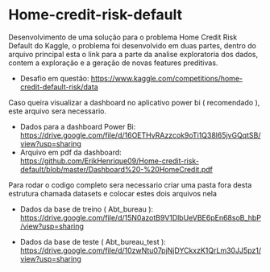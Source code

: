 # Home-credit-risk-default
Desenvolvimento de uma solução para o problema Home Credit Risk Default do Kaggle, o problema foi desenvolvido em duas partes, dentro do arquivo principal esta o link para a parte da analise exploratoria dos dados, contem a exploração e a geração de novas features preditivas.

- Desafio em questão: https://www.kaggle.com/competitions/home-credit-default-risk/data

Caso queira visualizar a dashboard no aplicativo power bi ( recomendado ), este arquivo sera necessario.

- Dados para a dashboard Power Bi: https://drive.google.com/file/d/16OETHvRAzzcok9oTi1Q38l65jvGQqtSB/view?usp=sharing
- Arquivo em pdf da dashboard: https://github.com/ErikHenrique09/Home-credit-risk-default/blob/master/Dashboard%20-%20HomeCredit.pdf

Para rodar o codigo completo sera necessario criar uma pasta fora desta estrutura chamada datasets e colocar estes dois arquivos nela
  
  - Dados da base de treino ( Abt_bureau ): https://drive.google.com/file/d/15N0azotB9V1DlbUeVBE6pEn68soB_hbP/view?usp=sharing
  
  - Dados da base de teste ( Abt_bureau_test ): https://drive.google.com/file/d/10zwNtu07pjNjDYCkxzK1QrLm30JJ5pz1/view?usp=sharing
  
  

